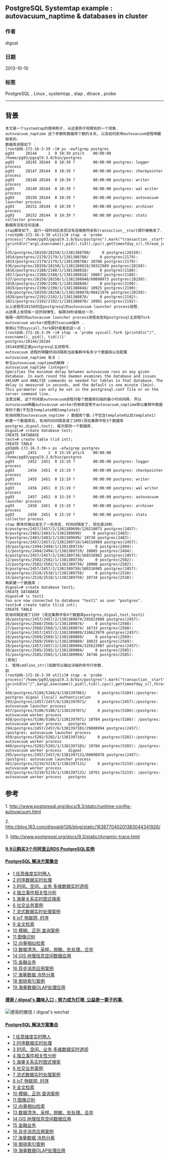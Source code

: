 ## PostgreSQL Systemtap example : autovacuum_naptime & databases in cluster   
                                     
### 作者                                 
digoal                                   
                               
### 日期                                                  
2013-10-10                               
                                
### 标签                               
PostgreSQL , Linux , systemtap , stap , dtrace , probe                                
                                                                 
----                                         
                                                                             
## 背景      
```  
本文是一个systemtap的使用例子, 从这里例子观察到的一个现象.  
autovacuum_naptime 这个参数和数据库个数的关系, 以及如何影响autovacuum进程唤醒频率的.  
数据库进程如下 :   
[root@db-172-16-3-39 ~]# ps -ewf|grep postgres  
pg93     28144     1  0 10:39 pts/3    00:00:00 /home/pg93/pgsql9.3.0/bin/postgres  
pg93     28145 28144  0 10:39 ?        00:00:00 postgres: logger process            
pg93     28147 28144  0 10:39 ?        00:00:00 postgres: checkpointer process      
pg93     28148 28144  0 10:39 ?        00:00:00 postgres: writer process            
pg93     28149 28144  0 10:39 ?        00:00:00 postgres: wal writer process        
pg93     28150 28144  0 10:39 ?        00:00:00 postgres: autovacuum launcher process     
pg93     28151 28144  0 10:39 ?        00:00:00 postgres: archiver process          
pg93     28152 28144  0 10:39 ?        00:00:00 postgres: stats collector process  
数据库没有任何连接.  
stap脚本如下, 运行一段时间后发现没有连接居然会有transaction__start探针被触发了.  
[root@db-172-16-3-39 utils]# stap -e 'probe process("/home/pg93/pgsql9.3.0/bin/postgres").mark("transaction__start") {printdln("arg1,execname(),pid(),tid(),cpu(),gettimeofday_s(),thread_indent(1)); }'  
535/postgres/28150/28150/1/1381388788/     0 postgres(28150):  
1014/postgres/2179/2179/1/1381388788/     0 postgres(2179):  
1015/postgres/2179/2179/1/1381388788/ 10786 postgres(2179):   
536/postgres/28150/28150/1/1381388818/30322989 postgres(28150):   
1016/postgres/2188/2188/1/1381388818/     0 postgres(2188):  
1017/postgres/2188/2188/1/1381388818/ 10867 postgres(2188):   
537/postgres/28150/28150/1/1381388848/60098973 postgres(28150):    
1018/postgres/2190/2190/1/1381388848/     0 postgres(2190):  
1019/postgres/2190/2190/1/1381388848/ 10925 postgres(2190):   
538/postgres/28150/28150/1/1381388878/90421976 postgres(28150):     
1020/postgres/2192/2192/1/1381388878/     0 postgres(2192):  
1021/postgres/2192/2192/1/1381388878/ 10981 postgres(2192):   
以上进程号28150对应postgresql的autovacuum launcher process进程.  
从结果上发现有一定的规律性, 每隔30秒会输出一次.  
每隔一段时间autovacuum launcher process进程会告知postgresql主进程fork autovacuum worker进程进行vacuum操作 .  
使用以下的syscall.fork探针能看到这一点 :   
[root@db-172-16-3-39 ~]# stap -e 'probe syscall.fork {printdln("/", execname(), pid(), tid())}'  
postgres/28144/28144  
28144进程正是postgresql主进程号.  
autovacuum 进程的唤醒时间间隔和当前集群中有多少个数据库以及配置autovacuum_naptime 有关 :   
参见autovacuum_naptime的解释 :   
autovacuum_naptime (integer)  
Specifies the minimum delay between autovacuum runs on any given database. In each round the daemon examines the database and issues VACUUM and ANALYZE commands as needed for tables in that database. The delay is measured in seconds, and the default is one minute (1min). This parameter can only be set in the postgresql.conf file or on the server command line.  
注意注解, 这个时间是autovacuum进程对每个数据库扫描的最小时间间隔. 所以autovacuum唤醒autovacuum worker的频率就等于autovacuum_naptime除以集群中数据库的个数(不包含template0和template1)  
轮询间隔为autovacuum_naptime / 数据库个数.(不包含template0以及template1)  
新建一个数据库后, 轮询时间间隔变成了20秒(现在集群中有3个数据库postgres,digoal,test), 每次探测一个数据库.  
digoal=# create database test;  
CREATE DATABASE  
test=# create table t(id int);  
CREATE TABLE  
g93@db-172-16-3-39-> ps -efw|grep postgres  
pg93      2451     1  0 15:19 pts/4    00:00:00 /home/pg93/pgsql9.3.0/bin/postgres  
pg93      2452  2451  0 15:19 ?        00:00:00 postgres: logger process            
pg93      2454  2451  0 15:19 ?        00:00:00 postgres: checkpointer process      
pg93      2455  2451  0 15:19 ?        00:00:00 postgres: writer process            
pg93      2456  2451  0 15:19 ?        00:00:00 postgres: wal writer process        
pg93      2457  2451  0 15:19 ?        00:00:00 postgres: autovacuum launcher process     
pg93      2458  2451  0 15:19 ?        00:00:00 postgres: archiver process          
pg93      2459  2451  0 15:19 ?        00:00:00 postgres: stats collector process     
stap 脚本的输出发生了一些改变, 时间间隔变了, 现在是20秒.  
6/postgres/2457/2457/2/1381389699/120218073 postgres(2457):       
8/postgres/2483/2483/1/1381389699/     0 postgres(2483):  
9/postgres/2483/2483/1/1381389699/ 10738 postgres(2483):   
7/postgres/2457/2457/2/1381389719/140316989 postgres(2457):        
10/postgres/2494/2494/1/1381389719/     0 postgres(2494):  
11/postgres/2494/2494/1/1381389719/ 10885 postgres(2494):   
8/postgres/2457/2457/2/1381389739/160316982 postgres(2457):         
12/postgres/2502/2502/1/1381389739/     0 postgres(2502):  
13/postgres/2502/2502/1/1381389739/ 10900 postgres(2502):   
9/postgres/2457/2457/2/1381389759/180316985 postgres(2457):          
14/postgres/2510/2510/1/1381389759/     0 postgres(2510):  
15/postgres/2510/2510/1/1381389759/ 10734 postgres(2510):   
再新建一个数据库 :   
digoal=# create database test1;  
CREATE DATABASE  
digoal=# \c test1  
You are now connected to database "test1" as user "postgres".  
test1=# create table t1(id int);  
CREATE TABLE  
轮询间隔变成了15秒 (现在集群中有4个数据库postgres,digoal,test,test1)  
16/postgres/2457/2457/2/1381389874/295623989 postgres(2457):                 
26/postgres/2568/2568/1/1381389874/     0 postgres(2568):  
27/postgres/2568/2568/1/1381389874/ 10733 postgres(2568):   
17/postgres/2457/2457/2/1381389889/310623979 postgres(2457):                  
28/postgres/2569/2569/1/1381389889/     0 postgres(2569):  
29/postgres/2569/2569/1/1381389889/ 10833 postgres(2569):   
18/postgres/2457/2457/2/1381389904/325623987 postgres(2457):                   
30/postgres/2585/2585/1/1381389904/     0 postgres(2585):  
31/postgres/2585/2585/1/1381389904/ 10746 postgres(2585):   
[其他]  
1. 使用cmdline_str()函数可以输出详细的命令行参数.  
如  
[root@db-172-16-3-39 utils]# stap -e 'probe process("/home/pg93/pgsql9.3.0/bin/postgres").mark("transaction__start") {printdln("/",$arg1,execname(),pid(),tid(),cpu(),gettimeofday_s(),thread_indent(1),cmdline_str()); }'  
456/postgres/5184/5184/4/1381397061/     0 postgres(5184):/postgres: postgres digoal [local] authentication  
293/postgres/2457/2457/6/1381397071/     0 postgres(2457):/postgres: autovacuum launcher process     
457/postgres/5186/5186/1/1381397071/     0 postgres(5186):/postgres: autovacuum worker process     
458/postgres/5186/5186/1/1381397071/ 10784 postgres(5186): /postgres: autovacuum worker process   postgres  
294/postgres/2457/2457/6/1381397101/29888994 postgres(2457): /postgres: autovacuum launcher process     
459/postgres/5202/5202/1/1381397101/     0 postgres(5202):/postgres: autovacuum worker process     
460/postgres/5202/5202/1/1381397101/ 10784 postgres(5202): /postgres: autovacuum worker process   digoal  
295/postgres/2457/2457/6/1381397131/60098978 postgres(2457):  /postgres: autovacuum launcher process     
461/postgres/5219/5219/1/1381397131/     0 postgres(5219):/postgres: autovacuum worker process     
462/postgres/5219/5219/1/1381397131/ 10761 postgres(5219): /postgres: autovacuum worker process   postgres  
```  
  
## 参考  
1\. http://www.postgresql.org/docs/9.3/static/runtime-config-autovacuum.html  
  
2\. http://blog.163.com/digoal@126/blog/static/163877040201383044341926/  
  
3\. http://www.postgresql.org/docs/9.3/static/dynamic-trace.html  
  
  
  
  
  
  
  
  
  
  
  
  
  
  
  
  
  
  
  
  
  
  
  
  
  
  
  
  
  
  
  
  
  
  
  
  
  
  
  
  
  
  
  
  
  
#### [9.9元购买3个月阿里云RDS PostgreSQL实例](https://www.aliyun.com/database/postgresqlactivity "57258f76c37864c6e6d23383d05714ea")
  
  
#### [PostgreSQL 解决方案集合](https://yq.aliyun.com/topic/118 "40cff096e9ed7122c512b35d8561d9c8")
- [1 任意维度实时圈人](https://yq.aliyun.com/topic/118 "40cff096e9ed7122c512b35d8561d9c8")
- [2 时序数据实时处理](https://yq.aliyun.com/topic/118 "40cff096e9ed7122c512b35d8561d9c8")
- [3 时间、空间、业务 多维数据实时透视](https://yq.aliyun.com/topic/118 "40cff096e9ed7122c512b35d8561d9c8")
- [4 独立事件相关性分析](https://yq.aliyun.com/topic/118 "40cff096e9ed7122c512b35d8561d9c8")
- [5 海量关系实时图式搜索](https://yq.aliyun.com/topic/118 "40cff096e9ed7122c512b35d8561d9c8")
- [6 社交业务案例](https://yq.aliyun.com/topic/118 "40cff096e9ed7122c512b35d8561d9c8")
- [7 流式数据实时处理案例](https://yq.aliyun.com/topic/118 "40cff096e9ed7122c512b35d8561d9c8")
- [8 IoT 物联网, 时序](https://yq.aliyun.com/topic/118 "40cff096e9ed7122c512b35d8561d9c8")
- [9 全文检索](https://yq.aliyun.com/topic/118 "40cff096e9ed7122c512b35d8561d9c8")
- [10 模糊、正则 查询案例](https://yq.aliyun.com/topic/118 "40cff096e9ed7122c512b35d8561d9c8")
- [11 图像识别](https://yq.aliyun.com/topic/118 "40cff096e9ed7122c512b35d8561d9c8")
- [12 向量相似检索](https://yq.aliyun.com/topic/118 "40cff096e9ed7122c512b35d8561d9c8")
- [13 数据清洗、采样、脱敏、批处理、合并](https://yq.aliyun.com/topic/118 "40cff096e9ed7122c512b35d8561d9c8")
- [14 GIS 地理信息空间数据应用](https://yq.aliyun.com/topic/118 "40cff096e9ed7122c512b35d8561d9c8")
- [15 金融业务](https://yq.aliyun.com/topic/118 "40cff096e9ed7122c512b35d8561d9c8")
- [16 异步消息应用案例](https://yq.aliyun.com/topic/118 "40cff096e9ed7122c512b35d8561d9c8")
- [17 海量数据 冷热分离](https://yq.aliyun.com/topic/118 "40cff096e9ed7122c512b35d8561d9c8")
- [18 倒排索引案例](https://yq.aliyun.com/topic/118 "40cff096e9ed7122c512b35d8561d9c8")
- [19 海量数据OLAP处理应用](https://yq.aliyun.com/topic/118 "40cff096e9ed7122c512b35d8561d9c8")
  
  
#### [德哥 / digoal's 趣味入口 - 努力成为灯塔, 公益是一辈子的事.](https://github.com/digoal/blog/blob/master/README.md "22709685feb7cab07d30f30387f0a9ae")
  
  
![德哥的微信 / digoal's wechat](../pic/digoal_weixin.jpg "f7ad92eeba24523fd47a6e1a0e691b59")
  
  
#### [PostgreSQL 解决方案集合](https://yq.aliyun.com/topic/118 "40cff096e9ed7122c512b35d8561d9c8")
- [1 任意维度实时圈人](https://yq.aliyun.com/topic/118 "40cff096e9ed7122c512b35d8561d9c8")
- [2 时序数据实时处理](https://yq.aliyun.com/topic/118 "40cff096e9ed7122c512b35d8561d9c8")
- [3 时间、空间、业务 多维数据实时透视](https://yq.aliyun.com/topic/118 "40cff096e9ed7122c512b35d8561d9c8")
- [4 独立事件相关性分析](https://yq.aliyun.com/topic/118 "40cff096e9ed7122c512b35d8561d9c8")
- [5 海量关系实时图式搜索](https://yq.aliyun.com/topic/118 "40cff096e9ed7122c512b35d8561d9c8")
- [6 社交业务案例](https://yq.aliyun.com/topic/118 "40cff096e9ed7122c512b35d8561d9c8")
- [7 流式数据实时处理案例](https://yq.aliyun.com/topic/118 "40cff096e9ed7122c512b35d8561d9c8")
- [8 IoT 物联网, 时序](https://yq.aliyun.com/topic/118 "40cff096e9ed7122c512b35d8561d9c8")
- [9 全文检索](https://yq.aliyun.com/topic/118 "40cff096e9ed7122c512b35d8561d9c8")
- [10 模糊、正则 查询案例](https://yq.aliyun.com/topic/118 "40cff096e9ed7122c512b35d8561d9c8")
- [11 图像识别](https://yq.aliyun.com/topic/118 "40cff096e9ed7122c512b35d8561d9c8")
- [12 向量相似检索](https://yq.aliyun.com/topic/118 "40cff096e9ed7122c512b35d8561d9c8")
- [13 数据清洗、采样、脱敏、批处理、合并](https://yq.aliyun.com/topic/118 "40cff096e9ed7122c512b35d8561d9c8")
- [14 GIS 地理信息空间数据应用](https://yq.aliyun.com/topic/118 "40cff096e9ed7122c512b35d8561d9c8")
- [15 金融业务](https://yq.aliyun.com/topic/118 "40cff096e9ed7122c512b35d8561d9c8")
- [16 异步消息应用案例](https://yq.aliyun.com/topic/118 "40cff096e9ed7122c512b35d8561d9c8")
- [17 海量数据 冷热分离](https://yq.aliyun.com/topic/118 "40cff096e9ed7122c512b35d8561d9c8")
- [18 倒排索引案例](https://yq.aliyun.com/topic/118 "40cff096e9ed7122c512b35d8561d9c8")
- [19 海量数据OLAP处理应用](https://yq.aliyun.com/topic/118 "40cff096e9ed7122c512b35d8561d9c8")
  
